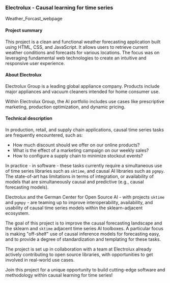 ### Electrolux - Causal learning for time series
Weather_Forcast_webpage
#### Project summary
This project is a clean and functional weather forecasting application built using HTML, CSS, and JavaScript. It allows users to retrieve current weather conditions and forecasts for various locations. The focus was on leveraging fundamental web technologies to create an intuitive and responsive user experience.


#### About Electrolux

Electrolux Group is a leading global appliance company. Products include major appliances and vacuum cleaners intended for home consumer use.

Within Electrolux Group, the AI portfolio includes use cases like prescriptive marketing, production optimization, and dynamic pricing.

#### Technical description

In production, retail, and supply chain applications, causal time series tasks are frequently encountered, such as:

* How much discount should we offer on our online products?
* What is the effect of a marketing campaign on our weekly sales?
* How to configure a supply chain to minimize stockout events?

In practice - in software - these tasks currently require a simultaneous use of time series libraries such as `sktime`, and causal AI libraries such as `pgmpy`. The state-of-art has limitations in terms of integration, or availability of models that are simultaneously causal and predictive (e.g., causal forecasting models).

Electrolux and the German Center for Open Source AI - with projects `sktime` and `pgmpy` - are teaming up to improve interoperability, availability, and usability of causal time series models within the sklearn-adjacent ecosystem.

The goal of this project is to improve the causal forecasting landscape and the sklearn and `sktime` adjacent time series AI toolboxes. A particular focus is making "off-shelf" use of causal inference models for forecasting easy, and to provide a degree of standardization and templating for these tasks.

The project is set up in collaboration with a team at Electrolux already actively contributing to open source libraries, with opportunities to get involved in real-world use cases.

Join this project for a unique opportunity to build cutting-edge software and methodology within causal learning for time series!
